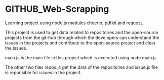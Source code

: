 # GITHUB_Web-Scrapping
Learning project using node.js modules cheerio, pdfkit and request. 


This project is used to get data related to repositories and the open-source projects from the git-hub through which the developers can understand the issues in the projects
and contribute to the open-source project and clear the issues.

main.js is the main file in this project which is executed using node main.js

The other two files repos.js get the data of the repositories and issue.js file is reponsible for issues in the project. 
